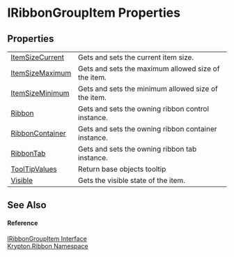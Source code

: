 # IRibbonGroupItem Properties




## Properties
<table>
<tr>
<td><a href="1f405111-6dd6-c897-c9c1-1c1f0b8b790d.md">ItemSizeCurrent</a></td>
<td>Gets and sets the current item size.</td></tr>
<tr>
<td><a href="e40a4d1b-efa8-fd5e-46b8-c62f12cde3c6.md">ItemSizeMaximum</a></td>
<td>Gets and sets the maximum allowed size of the item.</td></tr>
<tr>
<td><a href="8b374fb9-d4d0-b803-7020-3522fed598da.md">ItemSizeMinimum</a></td>
<td>Gets and sets the minimum allowed size of the item.</td></tr>
<tr>
<td><a href="da636c5b-0a29-d949-b4e0-e87dc2b38565.md">Ribbon</a></td>
<td>Gets and sets the owning ribbon control instance.</td></tr>
<tr>
<td><a href="234b7a44-2aa5-29c2-4559-b5175e0e2f72.md">RibbonContainer</a></td>
<td>Gets and sets the owning ribbon container instance.</td></tr>
<tr>
<td><a href="fd9ef792-a7ed-08a2-3b7e-8cd7edce5a2c.md">RibbonTab</a></td>
<td>Gets and sets the owning ribbon tab instance.</td></tr>
<tr>
<td><a href="402a3ad2-4810-1e99-d147-d1521f847b92.md">ToolTipValues</a></td>
<td>Return base objects tooltip</td></tr>
<tr>
<td><a href="d5845068-9134-ddf0-251b-6109a033fb9f.md">Visible</a></td>
<td>Gets the visible state of the item.</td></tr>
</table>

## See Also


#### Reference
<a href="9e70587a-44d8-3b72-5ff8-b512e012420d.md">IRibbonGroupItem Interface</a>  
<a href="1e9bc734-cff9-e9b8-f013-94cdac669794.md">Krypton.Ribbon Namespace</a>  
